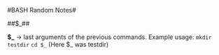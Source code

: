 #BASH Random Notes#

##$_##

**$_** -> last arguments of the previous commands. Example usage:
`mkdir testdir`
`cd $_` (Here $_ was testdir)
